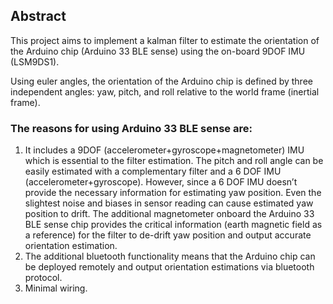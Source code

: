 ## Abstract

This project aims to implement a kalman filter to estimate the orientation of the Arduino chip (Arduino 33 BLE sense) using the on-board 9DOF IMU (LSM9DS1).

Using euler angles, the orientation of the Arduino chip is defined by three independent angles: yaw, pitch, and roll relative to the world frame (inertial frame). 

### The reasons for using Arduino 33 BLE sense are: 

1. It includes a 9DOF (accelerometer+gyroscope+magnetometer) IMU which is essential to the filter estimation. 
The pitch and roll angle can be easily estimated with a complementary filter and a 6 DOF IMU (accelerometer+gyroscope). However, since a 6 DOF IMU doesn’t provide the necessary information for estimating yaw position. Even the slightest noise and biases in sensor reading can cause estimated yaw position to drift.
The additional magnetometer onboard the Arduino 33 BLE sense chip provides the critical information (earth magnetic field as a reference) for the filter to de-drift yaw position and output accurate orientation estimation.
2. The additional bluetooth functionality means that the Arduino chip can be deployed remotely and output orientation estimations via bluetooth protocol.
3. Minimal wiring.

